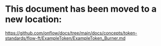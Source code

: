 # This document has been moved to a new location:

https://github.com/onflow/docs/tree/main/docs/concepts/token-standards/flow-ft/ExampleToken/ExampleToken_Burner.md
